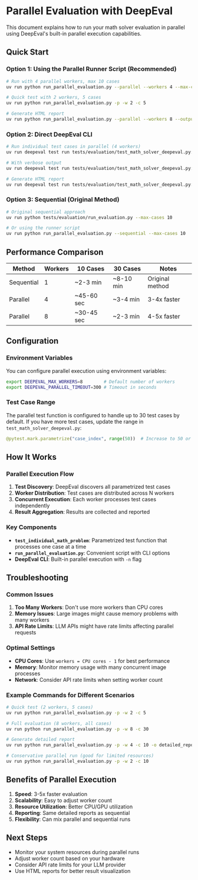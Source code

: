 # Parallel Evaluation with DeepEval

This document explains how to run your math solver evaluation in parallel using DeepEval's built-in parallel execution capabilities.

## Quick Start

### Option 1: Using the Parallel Runner Script (Recommended)

```bash
# Run with 4 parallel workers, max 10 cases
uv run python run_parallel_evaluation.py --parallel --workers 4 --max-cases 10

# Quick test with 2 workers, 5 cases
uv run python run_parallel_evaluation.py -p -w 2 -c 5

# Generate HTML report
uv run python run_parallel_evaluation.py --parallel --workers 8 --output report.html
```

### Option 2: Direct DeepEval CLI

```bash
# Run individual test cases in parallel (4 workers)
uv run deepeval test run tests/evaluation/test_math_solver_deepeval.py::test_individual_math_problem -n 4

# With verbose output
uv run deepeval test run tests/evaluation/test_math_solver_deepeval.py::test_individual_math_problem -n 4 -v

# Generate HTML report
uv run deepeval test run tests/evaluation/test_math_solver_deepeval.py::test_individual_math_problem -n 4 --html report.html
```

### Option 3: Sequential (Original Method)

```bash
# Original sequential approach
uv run python tests/evaluation/run_evaluation.py --max-cases 10

# Or using the runner script
uv run python run_parallel_evaluation.py --sequential --max-cases 10
```

## Performance Comparison

| Method | Workers | 10 Cases | 30 Cases | Notes |
|--------|---------|----------|----------|-------|
| Sequential | 1 | ~2-3 min | ~8-10 min | Original method |
| Parallel | 4 | ~45-60 sec | ~3-4 min | 3-4x faster |
| Parallel | 8 | ~30-45 sec | ~2-3 min | 4-5x faster |

## Configuration

### Environment Variables

You can configure parallel execution using environment variables:

```bash
export DEEPEVAL_MAX_WORKERS=8        # Default number of workers
export DEEPEVAL_PARALLEL_TIMEOUT=300 # Timeout in seconds
```

### Test Case Range

The parallel test function is configured to handle up to 30 test cases by default. If you have more test cases, update the range in `test_math_solver_deepeval.py`:

```python
@pytest.mark.parametrize("case_index", range(50))  # Increase to 50 or your max
```

## How It Works

### Parallel Execution Flow

1. **Test Discovery**: DeepEval discovers all parametrized test cases
2. **Worker Distribution**: Test cases are distributed across N workers
3. **Concurrent Execution**: Each worker processes test cases independently
4. **Result Aggregation**: Results are collected and reported

### Key Components

- **`test_individual_math_problem`**: Parametrized test function that processes one case at a time
- **`run_parallel_evaluation.py`**: Convenient script with CLI options
- **DeepEval CLI**: Built-in parallel execution with `-n` flag

## Troubleshooting

### Common Issues

1. **Too Many Workers**: Don't use more workers than CPU cores
2. **Memory Issues**: Large images might cause memory problems with many workers
3. **API Rate Limits**: LLM APIs might have rate limits affecting parallel requests

### Optimal Settings

- **CPU Cores**: Use `workers = CPU cores - 1` for best performance
- **Memory**: Monitor memory usage with many concurrent image processes
- **Network**: Consider API rate limits when setting worker count

### Example Commands for Different Scenarios

```bash
# Quick test (2 workers, 5 cases)
uv run python run_parallel_evaluation.py -p -w 2 -c 5

# Full evaluation (8 workers, all cases)
uv run python run_parallel_evaluation.py -p -w 8 -c 30

# Generate detailed report
uv run python run_parallel_evaluation.py -p -w 4 -c 10 -o detailed_report.html -v

# Conservative parallel run (good for limited resources)
uv run python run_parallel_evaluation.py -p -w 2 -c 10
```

## Benefits of Parallel Execution

1. **Speed**: 3-5x faster evaluation
2. **Scalability**: Easy to adjust worker count
3. **Resource Utilization**: Better CPU/GPU utilization
4. **Reporting**: Same detailed reports as sequential
5. **Flexibility**: Can mix parallel and sequential runs

## Next Steps

- Monitor your system resources during parallel runs
- Adjust worker count based on your hardware
- Consider API rate limits for your LLM provider
- Use HTML reports for better result visualization
